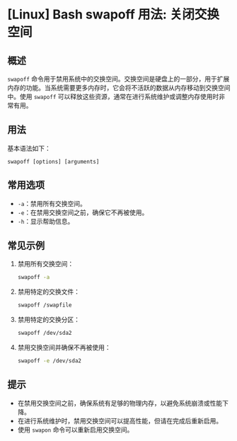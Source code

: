# [Linux] Bash swapoff 用法: 关闭交换空间

## 概述
`swapoff` 命令用于禁用系统中的交换空间。交换空间是硬盘上的一部分，用于扩展内存的功能。当系统需要更多内存时，它会将不活跃的数据从内存移动到交换空间中。使用 `swapoff` 可以释放这些资源，通常在进行系统维护或调整内存使用时非常有用。

## 用法
基本语法如下：
```
swapoff [options] [arguments]
```

## 常用选项
- `-a`：禁用所有交换空间。
- `-e`：在禁用交换空间之前，确保它不再被使用。
- `-h`：显示帮助信息。

## 常见示例
1. 禁用所有交换空间：
   ```bash
   swapoff -a
   ```

2. 禁用特定的交换文件：
   ```bash
   swapoff /swapfile
   ```

3. 禁用特定的交换分区：
   ```bash
   swapoff /dev/sda2
   ```

4. 禁用交换空间并确保不再被使用：
   ```bash
   swapoff -e /dev/sda2
   ```

## 提示
- 在禁用交换空间之前，确保系统有足够的物理内存，以避免系统崩溃或性能下降。
- 在进行系统维护时，禁用交换空间可以提高性能，但请在完成后重新启用。
- 使用 `swapon` 命令可以重新启用交换空间。